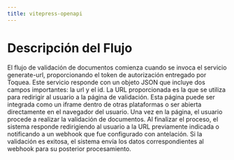 ```yaml
---
title: vitepress-openapi
---
```


<script setup lang="ts">
import VueMermaidString from 'vue-mermaid-string'

const mmd = `
sequenceDiagram
    participant Integrador as Integrador
    participant Toquea as Toquea
    participant Usuario as Usuario

    Integrador->>Toquea: Llama a generate-url con token de autorización
    Toquea-->>Integrador: Devuelve JSON con url e id
    Integrador->>Usuario: Redirige o carga url en iframe
    Usuario->>Toquea: Realiza validación de documentos
    Toquea-->>Integrador: Notifica resultado de validación (por webhook)
    Toquea-->>Integrador: Redirige usuario (si es necesario)
    Integrador->>Usuario: Sigue el proceso
`
</script>

# Descripción del Flujo

El flujo de validación de documentos comienza cuando se invoca el servicio generate-url, proporcionando el token de autorización entregado por Toquea. Este servicio responde con un objeto JSON que incluye dos campos importantes: la url y el id. La URL proporcionada es la que se utiliza para redirigir al usuario a la página de validación. Esta página puede ser integrada como un iframe dentro de otras plataformas o ser abierta directamente en el navegador del usuario. Una vez en la página, el usuario procede a realizar la validación de documentos. Al finalizar el proceso, el sistema responde redirigiendo al usuario a la URL previamente indicada o notificando a un webhook que fue configurado con antelación. Si la validación es exitosa, el sistema envía los datos correspondientes al webhook para su posterior procesamiento.
<br>
<br>
<VueMermaidString :value="mmd" />
<br>
<br>
<!--OAInfo /-->

